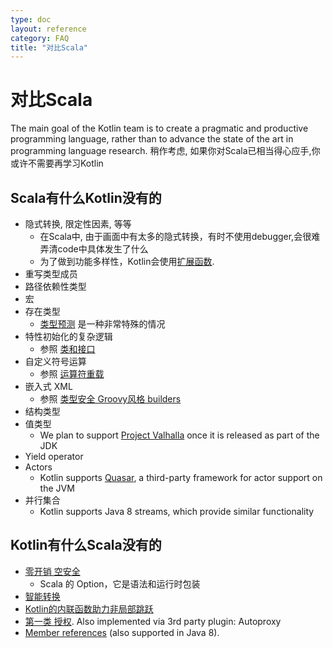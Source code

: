 ```yaml
---
type: doc
layout: reference
category: FAQ
title: "对比Scala"
---
```


# 对比Scala

The main goal of the Kotlin team is to create a pragmatic and productive programming language, rather than to advance the state of the art in programming language research.
稍作考虑, 如果你对Scala已相当得心应手,你或许不需要再学习Kotlin

## Scala有什么Kotlin没有的

* 隐式转换, 限定性因素, 等等
    * 在Scala中, 由于画面中有太多的隐式转换，有时不使用debugger,会很难弄清code中具体发生了什么
    * 为了做到功能多样性，Kotlin会使用[扩展函数](extensions.html).
* 重写类型成员
* 路径依赖性类型
* 宏
* 存在类型
    * [类型预测](generics.html#type-projections) 是一种非常特殊的情况
* 特性初始化的复杂逻辑
    * 参照 [类和接口](classes.html)
* 自定义符号运算
    * 参照 [运算符重载](operator-overloading.html)
* 嵌入式 XML
    * 参照 [类型安全 Groovy风格 builders](type-safe-builders.html)
* 结构类型
* 值类型
    * We plan to support [Project Valhalla](http://openjdk.java.net/projects/valhalla/) once it is released as part of the JDK
* Yield operator
* Actors
    * Kotlin supports [Quasar](http://www.paralleluniverse.co/quasar/), a third-party framework for actor support on the JVM
* 并行集合
    * Kotlin supports Java 8 streams, which provide similar functionality

## Kotlin有什么Scala没有的

* [零开销 空安全](null-safety.html)
    * Scala 的 Option，它是语法和运行时包装
* [智能转换](typecasts.html)
* [Kotlin的内联函数助力非局部跳跃](inline-functions.html#inline-functions)
* [第一类 授权](delegation.html). Also implemented via 3rd party plugin: Autoproxy
* [Member references](reflection.html#function-references) (also supported in Java 8).
